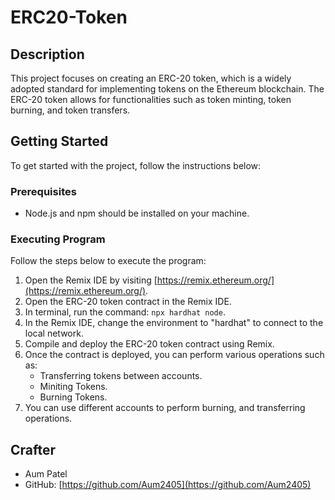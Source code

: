 # ERC20-Token

## Description

This project focuses on creating an ERC-20 token, which is a widely adopted standard for implementing tokens on the Ethereum blockchain. The ERC-20 token allows for functionalities such as token minting, token burning, and token transfers.

## Getting Started

To get started with the project, follow the instructions below:

### Prerequisites

- Node.js and npm should be installed on your machine.

### Executing Program

Follow the steps below to execute the program:

1. Open the Remix IDE by visiting [https://remix.ethereum.org/](https://remix.ethereum.org/).
2. Open the ERC-20 token contract in the Remix IDE.
3. In terminal, run the command: `npx hardhat node`.
4. In the Remix IDE, change the environment to "hardhat" to connect to the local network.
5. Compile and deploy the ERC-20 token contract using Remix.
6. Once the contract is deployed, you can perform various operations such as:
   - Transferring tokens between accounts.
   - Miniting Tokens.
   - Burning Tokens.
7. You can use different accounts to perform burning, and transferring operations.

## Crafter

- Aum Patel
- GitHub: [https://github.com/Aum2405](https://github.com/Aum2405)
